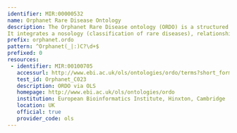 ```yaml
---
identifier: MIR:00000532
name: Orphanet Rare Disease Ontology
description: The Orphanet Rare Disease ontology (ORDO) is a structured vocabulary for rare diseases, capturing relationships between diseases, genes and other relevant features which will form a useful resource for the computational analysis of rare diseases.
It integrates a nosology (classification of rare diseases), relationships (gene-disease relations, epiemological data) and connections with other terminologies (MeSH, UMLS, MedDRA), databases (OMIM, UniProtKB, HGNC, ensembl, Reactome, IUPHAR, Geantlas) and classifications (ICD10).
prefix: orphanet.ordo
pattern: ^Orphanet(_|:)C?\d+$
prefixed: 0
resources:
 - identifier: MIR:00100705
   accessurl: http://www.ebi.ac.uk/ols/ontologies/ordo/terms?short_form=${id}
   test_id: Orphanet_C023
   description: ORDO via OLS
   homepage: http://www.ebi.ac.uk/ols/ontologies/ordo
   institution: European Bioinformatics Institute, Hinxton, Cambridge
   location: UK
   official: true
   provider_code: ols
---
```

